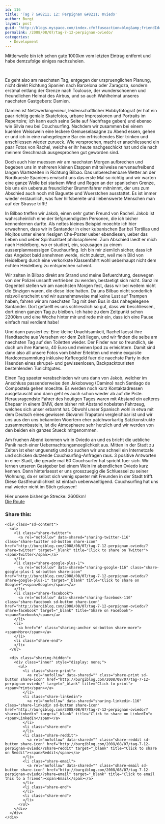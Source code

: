 ```yaml
---
id: 116
title: 'Tag 7 &#8211; 12: Perpignan &#8211; Oviedo'
author: Burgi
layout: post
guid: 'http://blogs.myspace.com/index.cfm?fuseaction=blog&amp;friendId=11116526'
permalink: /2008/08/07/tag-7-12-perpignan-oviedo/
categories:
  - Development
---
```

<p class="wp-flattr-button">
  <a class="FlattrButton" style="display:none;" href="http://burgiblog.com/2008/08/07/tag-7-12-perpignan-oviedo/" title=" Tag 7 &#8211; 12: Perpignan &#8211; Oviedo" rev="flattr;uid:BurkhardR;language:en_GB;category:audio;tags:blog;button:compact;">Mittlerweile bin ich schon gute 1000km vom letzten Eintrag entfernt und habe demzufolge einiges nachzuholen. &nbsp; Es geht also am naechsten Tag, entgegen der urspruenglichen Planung, nicht direkt Richtung Spanien...</a>
</p>

Mittlerweile bin ich schon gute 1000km vom letzten Eintrag entfernt und habe demzufolge einiges nachzuholen.

&nbsp;

Es geht also am naechsten Tag, entgegen der urspruenglichen Planung, nicht direkt Richtung Spanien nach Barcelona oder Zaragoza, sondern erstmal entlang der Grenze nach Toulouse, der wunderschoenen und freundlichen Heimat des Airbus, und so auch Wahlheimat unseres naechsten Gastgebers: Damien. 

Damien ist Netzwerkingenieur, leidenschaftlicher Hobbyfotograf (er hat ein paar richtig geniale Skatefotos, urbane Impressionen und Portraits&nbsp;im Repertoire; ich kann euch seine Seite auf Nachfrage geben) und ebenso wie Silvia neu bei Couchsurfing. Nachdem wir zusammen bei einem kuehlen Weisswein eine leckere Gemueselasagne zu Abend essen, gehen er und ich in eine nahegelegene Bar ein erfrischendes Bier trinken und anschliessen wieder zurueck. Wie versprochen, macht er anschliessend ein paar Fotos von Rachel, welche er ihr heute nachgeschickt hat und die nach meinem Geschmack ausgesprochen gut geworden sind.

Doch auch hier muessen wir am naechsten Morgen aufbrechen und begeben uns in mehreren kleinen Etappen mit teilweise nervenaufreibend langen Wartezeiten in Richtung Bilbao. Das unberechenbare Wetter an der Nordkueste Spaniens erwischt uns das erste Mal so richtig und wir warten eine ganze Weile bei starkem Wind und Regen an der spanischen Grenze, bis uns ein ueberaus freundlicher Brummifahrer mitnimmt, der uns zum Abschied auch noch mit Baguette und Wuerstchen ausstattet. Es ist immer wieder erstaunlich, was fuer hilfsbereite und liebenswerte Menschen man auf der Strasse trifft!

In Bilbao treffen wir Jakob, einen sehr guten Freund von Rachel. Jakob ist wahrscheinlich eine der tiefgruendigsten Personen, die ich bisher kennenlernen durfte. Als nettes kleines Beispiel moechte ich hier erwaehnen, dass wir in Santander in einer kubanischen Bar bei Tortillas und Mojitos unter einem riesigen Che-Poster ueber ebendiesen, ueber das Leben und ueber Spiritualitaet philosophieren. Zum Abschied laedt er mich nach Heidelberg, wo er studiert, ein, sozusagen zu einem ausserplanmaessigen Couchsurfing. Ich bin mir ziemlich sicher, dass ich das Angebot bald annehmen werde, nicht zuletzt, weil mein Bild von Heidelberg durch eine verkorkste Klassenfahrt wohl ueberhaupt nicht dem echten Heidelberg zu entsprechen scheint.

Wir zelten in Bilbao direkt am Strand und meine Befuerchtung, deswegen von der Polizei unsanft vertrieben zu werden, bestaetigt sich nicht. Ganz im Gegenteil stellen wir am naechsten Morgen fest, dass wir bei weitem nicht die Einzigen waren, die diese Idee hatten. Da uns Bilbao nicht sonderlich reizvoll erscheint und wir ausnahmsweise mal keine Lust auf Trampen haben, fahren wir am naechsten Tag mit dem Bus in das nahegelegene Santander. Dort gefaellt es uns schliesslich so gut, dass wir beschliessen, dort einen ganzen Tag zu bleiben. Ich habe zu dem Zeitpunkt schon 2200km und eine Woche hinter mir und rede mir ein, dass ich eine Pause einfach mal verdient habe!

Und dann passiert es: Eine kleine Unachtsamkeit, Rachel laesst ihre Handtasche aus Versehen vor dem Zelt liegen, und wir finden die selbe am naechsten Tag auf den Toiletten wieder. Der Finder war so freundlich, sie doch um ihre Kamera, 40 Euro und meinen Ipod zu erleichtern. Damit sind dann also all unsere Fotos vom bisher Erlebten und meine exquisite Hardcoresammlung inklusive Kaffeegeld fuer die naechste Party in den Haenden eines skrupel- und gewissenlosen, Backpacktouristen bestehlenden Tunichtgutes.

Einen Tag spaeter verabschieden wir uns dann von Jakob, welcher im Anschluss passenderweise den Jakobsweg (Camino) nach Santiago de Compostela gehen moechte. Es werden noch kurz Kontaktadressen ausgetauscht und dann geht es auch schon wieder ab auf die Piste. Herausragendste Fahrer des heutigen Tages waren mit Abstand ein aelteres Ehepaar in einem BMW, dem bisher mit Abstand nobelsten Fahrzeug, welches sich unser erbarmt hat. Obwohl unser&nbsp;Spanisch wohl in etwa mit dem Deutsch eines gewissen Giovanni Trapatoni vergleichbar ist und wir uns aus den uns bekannten Woertern eher patchworkartig Satzkonstrukte zusammenbasteln, ist die Atmosphaere sehr herzlich und wir werden von den beiden ein ganzes Stueck mitgenommen.

Am fruehen Abend kommen wir in Oviedo an und es bricht die uebliche Panik nach einer Uebernachtungsmoeglichkeit aus. Mitten in der Stadt zu Zelten ist eher unguenstig und so suchen wir uns schnell ein Internetcafe und schicken dutzende Couchsurfing-Anfragen raus. 3 positive Antworten in einer Stadt, die gerade mal 60 Couchsurfer hat spricht fuer sich. Wir lernen unseren Gastgeber bei einem Wein im abendlichen Oviedo kurz kennen. Dann hinterlaesst er uns grosszuegig die Schluessel zu seiner Wohnung, da er selbst sich wenig spaeter mit Freunden in der Stadt trifft.   
Diese Gastfreundlichkeit ist einfach ueberwaeltigend. Couchsurfing hat uns mal wieder nicht im Stich gelassen!

Hier unsere bisherige Strecke: 2600km!  
<a href="http://maps.google.com/maps?f=d&saddr=Auerbach,+Sajonia,+Alemania&daddr=L1079+%4048.487190,+10.071650+to:stuttgart+to:freiburg+im+breisgau+to:bienne+to:montelimar+to:A75+%4043.761970,+3.331650+to:perpignan+to:toulouse+to:bilbao+to:santander+to:oviedo+to:Ribadeo,+Spain+to:AC-862%2FCarretera+de+Ortigueira+%4043.639190,+-7.927550+to:Santiago+de+Compostela,+Spain&hl=es&geocode=9027515752428663599,48.487190,10.071650%3B9438572219921661557,43.761970,3.331650%3B1482405362893063169,43.639190,-7.927550&mra=ls&via=1,6,13&sll=45.931675,1.928275&sspn=14.003386,28.300781&ie=UTF8&ll=46.649436,1.933594&spn=13.820106,28.300781&z=5" target="_blank">Die Route</a>

<div class="sharedaddy sd-sharing-enabled">
  <div class="robots-nocontent sd-block sd-social sd-social-icon-text sd-sharing">
    <h3 class="sd-title">
      Share this:
    </h3>
    
    <div class="sd-content">
      <ul>
        <li class="share-twitter">
          <a rel="nofollow" data-shared="sharing-twitter-116" class="share-twitter sd-button share-icon" href="http://burgiblog.com/2008/08/07/tag-7-12-perpignan-oviedo/?share=twitter" target="_blank" title="Click to share on Twitter"><span>Twitter</span></a>
        </li>
        <li class="share-google-plus-1">
          <a rel="nofollow" data-shared="sharing-google-116" class="share-google-plus-1 sd-button share-icon" href="http://burgiblog.com/2008/08/07/tag-7-12-perpignan-oviedo/?share=google-plus-1" target="_blank" title="Click to share on Google+"><span>Google</span></a>
        </li>
        <li class="share-facebook">
          <a rel="nofollow" data-shared="sharing-facebook-116" class="share-facebook sd-button share-icon" href="http://burgiblog.com/2008/08/07/tag-7-12-perpignan-oviedo/?share=facebook" target="_blank" title="Share on Facebook"><span>Facebook</span></a>
        </li>
        <li>
          <a href="#" class="sharing-anchor sd-button share-more"><span>More</span></a>
        </li>
        <li class="share-end">
        </li>
      </ul>
      
      <div class="sharing-hidden">
        <div class="inner" style="display: none;">
          <ul>
            <li class="share-print">
              <a rel="nofollow" data-shared="" class="share-print sd-button share-icon" href="http://burgiblog.com/2008/08/07/tag-7-12-perpignan-oviedo/" target="_blank" title="Click to print"><span>Print</span></a>
            </li>
            <li class="share-linkedin">
              <a rel="nofollow" data-shared="sharing-linkedin-116" class="share-linkedin sd-button share-icon" href="http://burgiblog.com/2008/08/07/tag-7-12-perpignan-oviedo/?share=linkedin" target="_blank" title="Click to share on LinkedIn"><span>LinkedIn</span></a>
            </li>
            <li class="share-end">
            </li>
            <li class="share-reddit">
              <a rel="nofollow" data-shared="" class="share-reddit sd-button share-icon" href="http://burgiblog.com/2008/08/07/tag-7-12-perpignan-oviedo/?share=reddit" target="_blank" title="Click to share on Reddit"><span>Reddit</span></a>
            </li>
            <li class="share-email">
              <a rel="nofollow" data-shared="" class="share-email sd-button share-icon" href="http://burgiblog.com/2008/08/07/tag-7-12-perpignan-oviedo/?share=email" target="_blank" title="Click to email this to a friend"><span>Email</span></a>
            </li>
            <li class="share-end">
            </li>
            <li class="share-end">
            </li>
          </ul>
        </div>
      </div>
    </div>
  </div>
</div>